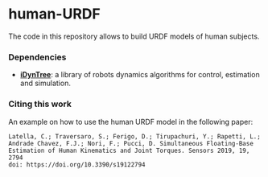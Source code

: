 # human-URDF

The code in this repository allows to build URDF models of human subjects.

### Dependencies
- [**iDynTree**](https://github.com/robotology/idyntree): a library of robots dynamics algorithms for control, estimation and simulation.

### Citing this work
An example on how to use the human URDF model in the following paper:

~~~
Latella, C.; Traversaro, S.; Ferigo, D.; Tirupachuri, Y.; Rapetti, L.; 
Andrade Chavez, F.J.; Nori, F.; Pucci, D. Simultaneous Floating-Base 
Estimation of Human Kinematics and Joint Torques. Sensors 2019, 19, 2794
doi: https://doi.org/10.3390/s19122794
~~~